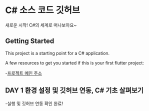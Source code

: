 # C# 소스 코드 깃허브

새로운 시작! C#의 세계로 떠나보아요~

## Getting Started

This project is a starting point for a C# application.

A few resources to get you started if this is your first flutter project:

-[프로젝트 메인 주소]()

## DAY 1 환경 설정 및 깃허브 연동, C# 기초 살펴보기

-실행 및 깃허브 연동 확인 완료!
